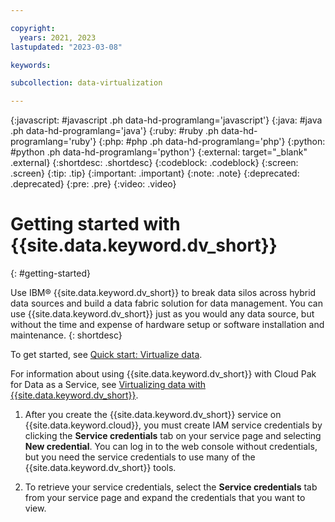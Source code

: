 ```yaml
---

copyright:
  years: 2021, 2023
lastupdated: "2023-03-08"

keywords: 

subcollection: data-virtualization

---
```


{:javascript: #javascript .ph data-hd-programlang='javascript'}
{:java: #java .ph data-hd-programlang='java'}
{:ruby: #ruby .ph data-hd-programlang='ruby'}
{:php: #php .ph data-hd-programlang='php'}
{:python: #python .ph data-hd-programlang='python'}
{:external: target="_blank" .external}
{:shortdesc: .shortdesc}
{:codeblock: .codeblock}
{:screen: .screen}
{:tip: .tip}
{:important: .important}
{:note: .note}
{:deprecated: .deprecated}
{:pre: .pre}
{:video: .video}

# Getting started with {{site.data.keyword.dv_short}}
{: #getting-started}

Use IBM® {{site.data.keyword.dv_short}} to break data silos across hybrid data sources and build a data fabric solution for data management. You can use {{site.data.keyword.dv_short}} just as you would any data source, but without the time and expense of hardware setup or software installation and maintenance.
{: shortdesc}

To get started, see [Quick start: Virtualize data](https://dataplatform.cloud.ibm.com/docs/content/wsj/getting-started/get-started-virtualize.html).


For information about using {{site.data.keyword.dv_short}} with Cloud Pak for Data as a Service, see [Virtualizing data with {{site.data.keyword.dv_short}}](https://dataplatform.cloud.ibm.com/docs/content/dvaas/virtualizing_data.html).

1. After you create the {{site.data.keyword.dv_short}} service on {{site.data.keyword.cloud}}, you must create IAM service credentials by clicking the **Service credentials** tab on your service page and selecting **New credential**. 
   You can log in to the web console without credentials, but you need the service credentials to use many of the {{site.data.keyword.dv_short}} tools. 

2. To retrieve your service credentials, select the **Service credentials** tab from your service page and expand the credentials that you want to view.
